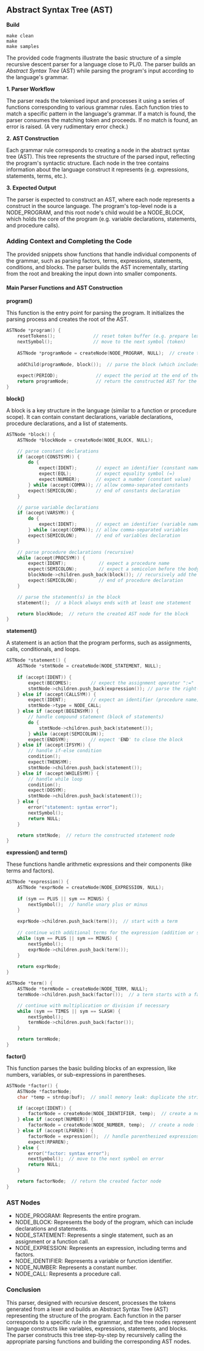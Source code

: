 
## Abstract Syntax Tree (AST)

__Build__

```shell
make clean
make
make samples
```

The provided code fragments illustrate the basic structure of a simple recursive descent parser for a
language close to PL/0. The parser builds an *Abstract Syntax Tree* (AST) while parsing the program's
input according to the language's grammar.

__1. Parser Workflow__

The parser reads the tokenised input and processes it using a series of functions corresponding to
various grammar rules. Each function tries to match a specific pattern in the language's grammar.
If a match is found, the parser consumes the matching token and proceeds. If no match is found,
an error is raised. (A very rudimentary error check.)

__2. AST Construction__

Each grammar rule corresponds to creating a node in the abstract syntax tree (AST). This tree represents
the structure of the parsed input, reflecting the program's syntactic structure. Each node in the
tree contains information about the language construct it represents (e.g. expressions, statements,
terms, etc.).

__3. Expected Output__

The parser is expected to construct an AST, where each node represents a construct in the source
language. The program's top-level node is a NODE_PROGRAM, and this root node's child would be a
NODE_BLOCK, which holds the core of the program (e.g. variable declarations, statements, and
procedure calls).


### Adding Context and Completing the Code

The provided snippets show functions that handle individual components of the grammar, such as
parsing factors, terms, expressions, statements, conditions, and blocks. The parser builds the
AST incrementally, starting from the root and breaking the input down into smaller components.


#### Main Parser Functions and AST Construction


__program()__

This function is the entry point for parsing the program. It initializes the parsing process and
creates the root of the AST.

```c
ASTNode *program() {
    resetTokens();              // reset token buffer (e.g. prepare lexer)
    nextSymbol();               // move to the next symbol (token)
    
    ASTNode *programNode = createNode(NODE_PROGRAM, NULL);  // create the root AST node (program)
    
    addChild(programNode, block());  // parse the block (which includes statements, variable declarations, etc.)
    
    expect(PERIOD);              // expect the period at the end of the program
    return programNode;          // return the constructed AST for the program
}
```

__block()__

A block is a key structure in the language (similar to a function or procedure scope).
It can contain constant declarations, variable declarations, procedure declarations,
and a list of statements.

```c
ASTNode *block() {
    ASTNode *blockNode = createNode(NODE_BLOCK, NULL);

    // parse constant declarations
    if (accept(CONSTSYM)) {
        do {
            expect(IDENT);       // expect an identifier (constant name)
            expect(EQL);         // expect equality symbol (=)
            expect(NUMBER);      // expect a number (constant value)
        } while (accept(COMMA)); // allow comma-separated constants
        expect(SEMICOLON);       // end of constants declaration
    }

    // parse variable declarations
    if (accept(VARSYM)) {
        do {
            expect(IDENT);       // expect an identifier (variable name)
        } while (accept(COMMA)); // allow comma-separated variables
        expect(SEMICOLON);       // end of variables declaration
    }

    // parse procedure declarations (recursive)
    while (accept(PROCSYM)) {
        expect(IDENT);            // expect a procedure name
        expect(SEMICOLON);        // expect a semicolon before the body of the procedure
        blockNode->children.push_back(block()); // recursively add the procedure's block
        expect(SEMICOLON);        // end of procedure declaration
    }

    // parse the statement(s) in the block
    statement();  // a block always ends with at least one statement

    return blockNode;  // return the created AST node for the block
}
```


__statement()__

A statement is an action that the program performs, such as assignments, calls, conditionals, and loops.

```c
ASTNode *statement() {
    ASTNode *stmtNode = createNode(NODE_STATEMENT, NULL);
    
    if (accept(IDENT)) {
        expect(BECOMES);       // expect the assignment operator ":="
        stmtNode->children.push_back(expression()); // parse the right-hand side expression
    } else if (accept(CALLSYM)) {
        expect(IDENT);         // expect an identifier (procedure name)
        stmtNode->type = NODE_CALL;
    } else if (accept(BEGINSYM)) {
        // handle compound statement (block of statements)
        do {
            stmtNode->children.push_back(statement());
        } while (accept(SEMICOLON));
        expect(ENDSYM);        // expect 'END' to close the block
    } else if (accept(IFSYM)) {
        // handle if-else condition
        condition();
        expect(THENSYM);
        stmtNode->children.push_back(statement());
    } else if (accept(WHILESYM)) {
        // handle while loop
        condition();
        expect(DOSYM);
        stmtNode->children.push_back(statement());
    } else {
        error("statement: syntax error");
        nextSymbol();
        return NULL;
    }

    return stmtNode;  // return the constructed statement node
}
```


__expression() and term()__

These functions handle arithmetic expressions and their components (like terms and factors).

```c
ASTNode *expression() {
    ASTNode *exprNode = createNode(NODE_EXPRESSION, NULL);
    
    if (sym == PLUS || sym == MINUS) {
        nextSymbol();  // handle unary plus or minus
    }
    
    exprNode->children.push_back(term());  // start with a term
    
    // continue with additional terms for the expression (addition or subtraction)
    while (sym == PLUS || sym == MINUS) {
        nextSymbol();
        exprNode->children.push_back(term());
    }
    
    return exprNode;
}

ASTNode *term() {
    ASTNode *termNode = createNode(NODE_TERM, NULL);
    termNode->children.push_back(factor());  // a term starts with a factor

    // continue with multiplication or division if necessary
    while (sym == TIMES || sym == SLASH) {
        nextSymbol();
        termNode->children.push_back(factor());
    }

    return termNode;
}
```


__factor()__

This function parses the basic building blocks of an expression, like numbers, variables, or sub-expressions in parentheses.

```c
ASTNode *factor() {
    ASTNode *factorNode;
    char *temp = strdup(buf);  // small memory leak: duplicate the string for the identifier or number

    if (accept(IDENT)) {
        factorNode = createNode(NODE_IDENTIFIER, temp);  // create a node for an identifier
    } else if (accept(NUMBER)) {
        factorNode = createNode(NODE_NUMBER, temp);  // create a node for a number
    } else if (accept(LPAREN)) {
        factorNode = expression();  // handle parenthesized expressions
        expect(RPAREN);
    } else {
        error("factor: syntax error");
        nextSymbol();  // move to the next symbol on error
        return NULL;
    }

    return factorNode;  // return the created factor node
}
```

### AST Nodes
- NODE_PROGRAM: Represents the entire program.
- NODE_BLOCK: Represents the body of the program, which can include declarations and statements.
- NODE_STATEMENT: Represents a single statement, such as an assignment or a function call.
- NODE_EXPRESSION: Represents an expression, including terms and factors.
- NODE_IDENTIFIER: Represents a variable or function identifier.
- NODE_NUMBER: Represents a constant number.
- NODE_CALL: Represents a procedure call.


### Conclusion

This parser, designed with recursive descent, processes the tokens generated from a lexer and
builds an Abstract Syntax Tree (AST) representing the structure of the program. Each function
in the parser corresponds to a specific rule in the grammar, and the tree nodes represent language
constructs like variables, expressions, statements, and blocks. The parser constructs this tree
step-by-step by recursively calling the appropriate parsing functions and building the corresponding
AST nodes.
